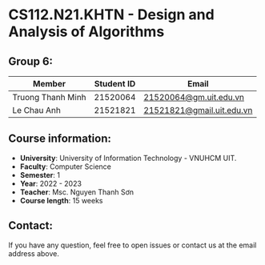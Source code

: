 # CS112.N21.KHTN - Design and Analysis of Algorithms
## Group 6:
| **Member**|**Student ID**|**Email**|
|-----------|-----------|-----------|
|Truong Thanh Minh|21520064|21520064@gm.uit.edu.vn|
|Le Chau Anh|21521821|21521821@gmail.uit.edu.vn|

## Course information:
- **University**: University of Information Technology - VNUHCM UIT.
- **Faculty**: Computer Science
- **Semester**: 1
- **Year**: 2022 - 2023
- **Teacher**: Msc. Nguyen Thanh Sơn
- **Course length**: 15 weeks

## Contact:
If you have any question, feel free to open issues or contact us at the email address above.
